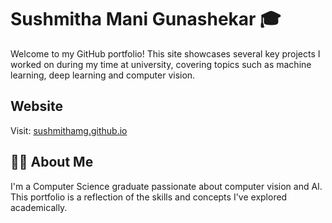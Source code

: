 # Sushmitha Mani Gunashekar 🎓

Welcome to my GitHub portfolio! This site showcases several key projects I worked on during my time at university, covering topics such as machine learning, deep learning and computer vision.

## Website
Visit: [sushmithamg.github.io](https://sushmithamg.github.io)

## 🧑‍💻 About Me

I'm a Computer Science graduate passionate about computer vision and AI. This portfolio is a reflection of the skills and concepts I've explored academically.

